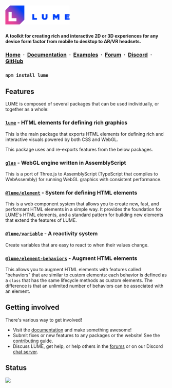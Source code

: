 <!-- # LUME -->

# <a href="//lume.io"><img src="./logo.svg" width="200" alt="LUME" title="LUME" /></a>

#### **A toolkit for creating rich and interactive 2D or 3D experiences for any device form factor from mobile to desktop to AR/VR headsets.**

<h3>
  <a href="//lume.io">Home</a>&nbsp;&nbsp;·&nbsp;
  <a href="//lume.io/docs">Documentation</a>&nbsp;&nbsp;·&nbsp;
  <a href="//lume.io/docs/#/examples/hello3d">Examples</a>&nbsp;&nbsp;·&nbsp;
  <a href="//lume.community">Forum</a>&nbsp;&nbsp;·&nbsp;
  <a href="//discord.gg/PgeyevP">Discord</a>&nbsp;&nbsp;·&nbsp;
  <a href="//github.com/lume/lume">GitHub</a>
</h3>

### `npm install lume`

## Features

LUME is composed of several packages that can be used individually, or
together as a whole:

### [`lume`](./packages/lume/README.md) - HTML elements for defining rich graphics

This is the main package that exports HTML elements for defining rich and
interactive visuals powered by both CSS and WebGL.

This package uses and re-exports features from the below packages.

### [`glas`](//github.com/lume/glas) - WebGL engine written in AssemblyScript

This is a port of Three.js to AssemblyScript (TypeScript that compiles to
WebAssembly) for running WebGL graphics with consistent performance.

### [`@lume/element`](//github.com/lume/element) - System for defining HTML elements

This is a web component system that allows you to create new, fast, and
performant HTML elements in a simple way. It provides the foundation for
LUME's HTML elements, and a standard pattern for building new elements that
extend the features of LUME.

### [`@lume/variable`](//github.com/lume/variable) - A reactivity system

Create variables that are easy to react to when their values change.

### [`@lume/element-behaviors`](//github.com/lume/element-behaviors) - Augment HTML elements

This allows you to augment HTML elements with features called "behaviors"
that are similar to custom elements: each behavior is defined as a `class`
that has the same lifecycle methods as custom elements. The difference is
that an unlimited number of behaviors can be associated with an element.

## Getting involved

There's various way to get involved!

-   Visit the [documentation](//lume.io/docs) and make something awesome!
-   Submit fixes or new features to any packages or the website! See the
    [contributing](./CONTRIBUTING.md) guide.
-   Discuss LUME, get help, or help others in the [forums](//lume.community) or
    on our Discord [chat server](//discord.gg/PgeyevP).

## Status

![](https://github.com/lume/lume/workflows/tests/badge.svg)
